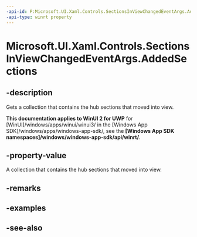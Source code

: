 ```yaml
---
-api-id: P:Microsoft.UI.Xaml.Controls.SectionsInViewChangedEventArgs.AddedSections
-api-type: winrt property
---
```


<!-- Property syntax
public Windows.Foundation.Collections.IVector<Windows.UI.Xaml.Controls.HubSection> AddedSections { get; }
-->

# Microsoft.UI.Xaml.Controls.SectionsInViewChangedEventArgs.AddedSections

## -description
Gets a collection that contains the hub sections that moved into view.

**This documentation applies to WinUI 2 for UWP** for [WinUI]/windows/apps/winui/winui3/ in the [Windows App SDK]/windows/apps/windows-app-sdk/, see the **[Windows App SDK namespaces]/windows/windows-app-sdk/api/winrt/**.

## -property-value
A collection that contains the hub sections that moved into view.

## -remarks

## -examples

## -see-also
